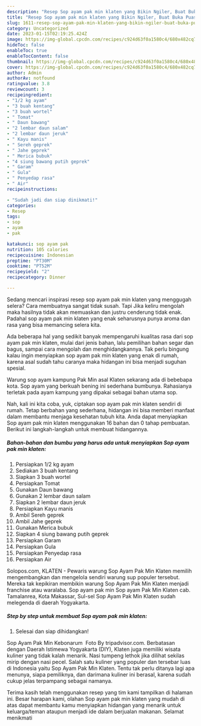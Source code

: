```yaml
---
description: "Resep Sop ayam pak min klaten yang Bikin Ngiler, Buat Buka Puasa Bikin Ngiler"
title: "Resep Sop ayam pak min klaten yang Bikin Ngiler, Buat Buka Puasa Bikin Ngiler"
slug: 1611-resep-sop-ayam-pak-min-klaten-yang-bikin-ngiler-buat-buka-puasa-bikin-ngiler
category: Uncategorized
date: 2023-01-15T02:19:25.424Z
image: https://img-global.cpcdn.com/recipes/c924d63f0a1580c4/680x482cq70/sop-ayam-pak-min-klaten-foto-resep-utama.jpg
hideToc: false
enableToc: true
enableTocContent: false
thumbnail: https://img-global.cpcdn.com/recipes/c924d63f0a1580c4/680x482cq70/sop-ayam-pak-min-klaten-foto-resep-utama.jpg
cover: https://img-global.cpcdn.com/recipes/c924d63f0a1580c4/680x482cq70/sop-ayam-pak-min-klaten-foto-resep-utama.jpg
author: Admin
authorAv: notfound
ratingvalue: 3.8
reviewcount: 3
recipeingredient:
- "1/2 kg ayam"
- "3 buah kentang"
- "3 buah wortel"
- " Tomat"
- " Daun bawang"
- "2 lembar daun salam"
- "2 lembar daun jeruk"
- " Kayu manis"
- " Sereh geprek"
- " Jahe geprek"
- " Merica bubuk"
- "4 siung bawang putih geprek"
- " Garam"
- " Gula"
- " Penyedap rasa"
- " Air"
recipeinstructions:

- "Sudah jadi dan siap dinikmati!"
categories:
- Resep
tags:
- sop
- ayam
- pak

katakunci: sop ayam pak 
nutrition: 105 calories
recipecuisine: Indonesian
preptime: "PT30M"
cooktime: "PT52M"
recipeyield: "2"
recipecategory: Dinner

---
```



Sedang mencari inspirasi resep sop ayam pak min klaten yang menggugah selera? Cara membuatnya sangat tidak susah. Tapi Jika keliru mengolah maka hasilnya tidak akan memuaskan dan justru cenderung tidak enak. Padahal sop ayam pak min klaten yang enak seharusnya punya aroma dan rasa yang bisa memancing selera kita.


Ada beberapa hal yang sedikit banyak mempengaruhi kualitas rasa dari sop ayam pak min klaten, mulai dari jenis bahan, lalu pemilihan bahan segar dan bagus, sampai cara mengolah dan menghidangkannya. Tak perlu bingung kalau ingin menyiapkan sop ayam pak min klaten yang enak di rumah, karena asal sudah tahu caranya maka hidangan ini bisa menjadi suguhan spesial.

Warung sop ayam kampung Pak Min asal Klaten sekarang ada di bebebapa kota. Sop ayam yang berkuah bening ini sederhana bumbunya. Rahasianya terletak pada ayam kampung yang dipakai sebagai bahan utama sop.


Nah, kali ini kita coba, yuk, ciptakan sop ayam pak min klaten sendiri di rumah. Tetap berbahan yang sederhana, hidangan ini bisa memberi manfaat dalam membantu menjaga kesehatan tubuh kita. Anda dapat menyiapkan Sop ayam pak min klaten menggunakan 16 bahan dan 0 tahap pembuatan. Berikut ini langkah-langkah untuk membuat hidangannya.

<!--inarticleads1-->

##### Bahan-bahan dan bumbu yang harus ada untuk menyiapkan Sop ayam pak min klaten:

1. Persiapkan 1/2 kg ayam
1. Sediakan 3 buah kentang
1. Siapkan 3 buah wortel
1. Persiapkan  Tomat
1. Gunakan  Daun bawang
1. Gunakan 2 lembar daun salam
1. Siapkan 2 lembar daun jeruk
1. Persiapkan  Kayu manis
1. Ambil  Sereh geprek
1. Ambil  Jahe geprek
1. Gunakan  Merica bubuk
1. Siapkan 4 siung bawang putih geprek
1. Persiapkan  Garam
1. Persiapkan  Gula
1. Persiapkan  Penyedap rasa
1. Persiapkan  Air


Solopos.com, KLATEN - Pewaris warung Sop Ayam Pak Min Klaten memilih mengembangkan dan mengelola sendiri warung sup populer tersebut. Mereka tak kepikiran membikin warung Sop Ayam Pak Min Klaten menjadi franchise atau waralaba. Sop ayam pak min Sop ayam Pak Min Klaten cab. Tamalanrea, Kota Makassar, Sul-sel Sop Ayam Pak Min Klaten sudah melegenda di daerah Yogyakarta. 

<!--inarticleads2-->

##### Step by step untuk membuat Sop ayam pak min klaten:


1. Selesai dan siap dihidangkan!

Sop Ayam Pak Min Kebonarum ️ Foto By tripadvisor.com. Berbatasan dengan Daerah Istimewa Yogyakarta (DIY), Klaten juga memiliki wisata kuliner yang tidak kalah menarik. Nasi tumpeng lethok jika dilihat sekilas mirip dengan nasi pecel. Salah satu kuliner yang populer dan tersebar luas di Indonesia yaitu Sop Ayam Pak Min Klaten. Tentu tak perlu ditanya lagi apa menunya, siapa pemiliknya, dan darimana kuliner ini berasal, karena sudah cukup jelas terpampang sebagai namanya. 

Terima kasih telah menggunakan resep yang tim kami tampilkan di halaman ini. Besar harapan kami, olahan Sop ayam pak min klaten yang mudah di atas dapat membantu kamu menyiapkan hidangan yang menarik untuk keluarga/teman ataupun menjadi ide dalam berjualan makanan. Selamat menikmati
